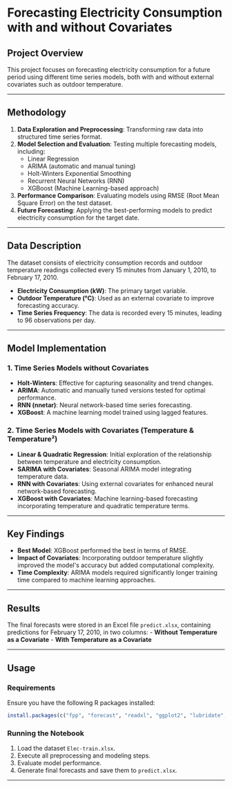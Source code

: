 # Forecasting Electricity Consumption with and without Covariates

## Project Overview

This project focuses on forecasting electricity consumption for a future period using different time series models, both with and without external covariates such as outdoor temperature.

---

## Methodology

1.  **Data Exploration and Preprocessing**: Transforming raw data into structured time series format.
2.  **Model Selection and Evaluation**: Testing multiple forecasting models, including:
    -   Linear Regression
    -   ARIMA (automatic and manual tuning)
    -   Holt-Winters Exponential Smoothing
    -   Recurrent Neural Networks (RNN)
    -   XGBoost (Machine Learning-based approach)
3.  **Performance Comparison**: Evaluating models using RMSE (Root Mean Square Error) on the test dataset.
4.  **Future Forecasting**: Applying the best-performing models to predict electricity consumption for the target date.

---

## Data Description

The dataset consists of electricity consumption records and outdoor temperature readings collected every 15 minutes from January 1, 2010, to February 17, 2010.

-   **Electricity Consumption (kW)**: The primary target variable.
-   **Outdoor Temperature (°C)**: Used as an external covariate to improve forecasting accuracy.
-   **Time Series Frequency**: The data is recorded every 15 minutes, leading to 96 observations per day.

---

## Model Implementation

### 1. Time Series Models without Covariates

-   **Holt-Winters**: Effective for capturing seasonality and trend changes.
-   **ARIMA**: Automatic and manually tuned versions tested for optimal performance.
-   **RNN (nnetar)**: Neural network-based time series forecasting.
-   **XGBoost**: A machine learning model trained using lagged features.

### 2. Time Series Models with Covariates (Temperature & Temperature²)

-   **Linear & Quadratic Regression**: Initial exploration of the relationship between temperature and electricity consumption.
-   **SARIMA with Covariates**: Seasonal ARIMA model integrating temperature data.
-   **RNN with Covariates**: Using external covariates for enhanced neural network-based forecasting.
-   **XGBoost with Covariates**: Machine learning-based forecasting incorporating temperature and quadratic temperature terms.

---

## Key Findings

-   **Best Model**: XGBoost performed the best in terms of RMSE.
-   **Impact of Covariates**: Incorporating outdoor temperature slightly improved the model's accuracy but added computational complexity.
-   **Time Complexity**: ARIMA models required significantly longer training time compared to machine learning approaches.

---

## Results

The final forecasts were stored in an Excel file `predict.xlsx`, containing predictions for February 17, 2010, in two columns: - **Without Temperature as a Covariate** - **With Temperature as a Covariate**

---

## Usage

### Requirements

Ensure you have the following R packages installed:

``` r
install.packages(c("fpp", "forecast", "readxl", "ggplot2", "lubridate", "xgboost", "writexl"))
```

### Running the Notebook

1.  Load the dataset `Elec-train.xlsx`.
2.  Execute all preprocessing and modeling steps.
3.  Evaluate model performance.
4.  Generate final forecasts and save them to `predict.xlsx`.

---
